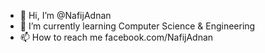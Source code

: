 - 👋 Hi, I’m @NafijAdnan
- 🌱 I’m currently learning Computer Science & Engineering
- 📫 How to reach me facebook.com/NafijAdnan

<!---
NafijAdnan/NafijAdnan is a ✨ special ✨ repository because its `README.md` (this file) appears on your GitHub profile.
You can click the Preview link to take a look at your changes.
--->
